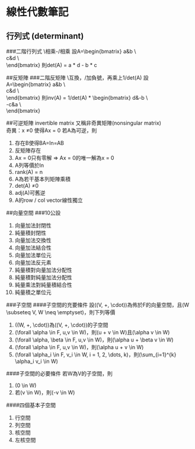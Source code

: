 # 線性代數筆記

## 行列式 (determinant)
###二階行列式
\相乘-/相乘
設A=\begin{bmatrix}
	  a&b \\\
	  c&d \\\
	\end{bmatrix}
則det(A) = a * d - b * c

##反矩陣
###二階反矩陣
\互換，/加負號，再乘上1/det(A)
設A=\begin{bmatrix}
	  a&b \\\
	  c&d \\\
	\end{bmatrix}
則inv(A) = 1/det(A) * \begin{bmatrix}
	  d&-b \\\
	  -c&a \\\
	\end{bmatrix}
	
##可逆矩陣 invertible matrix
又稱非奇異矩陣(nonsingular matrix)  
奇異：x ≠0 使得Ax = 0
若A為可逆，則  
1. 存在B使得BA=In=AB
2. 反矩陣存在
3. Ax = 0只有零解 => Ax = 0的唯一解為x = 0
4. A列等價於In
5. rank(A) = n
6. A為若干基本列矩陣乘積
7. det(A) ≠0  
8. adj(A)可舊逆
9. A的row / col vector線性獨立


##向量空間
###10公設
1. 向量加法封閉性
2. 純量積封閉性
3. 向量加法交換性
4. 向量加法結合性
5. 向量加法單位元
6. 向量加法反元素
7. 純量積對向量加法分配性
8. 純量積對純量加法分配性
9. 純量乘法對純量積結合性
10. 純量積之單位元

###子空間
####子空間的充要條件
設\((V, +, \cdot)\)為佈於F的向量空間，且\(W \subseteq V, W \neq \emptyset\)，則下列等價
1. \((W, +, \cdot)\)為\((V, +, \cdot)\)的子空間
2. \(\forall \alpha \in F, u,v \in W\)，則\(u + v \in W\)且\(\alpha v \in W\)
3. \(\forall \alpha, \beta \in F, u,v \in W\)，則\(\alpha u + \beta v \in W\)
4. \(\forall \alpha \in F, u,v \in W\)，則\(\alpha u + v \in W\)
5. \(\forall \alpha_i \in F, v_i \in W, i = 1, 2, \dots, k\)，則\(\sum_{i=1}^{k} \alpha_i v_i \in W\)

####子空間的必要條件
若W為V的子空間，則
1. \(0 \in W\)
2. 若\(v \in W\)，則\(-v \in W\)

####四個基本子空間
1. 行空間
2. 列空間
3. 核空間
4. 左核空間